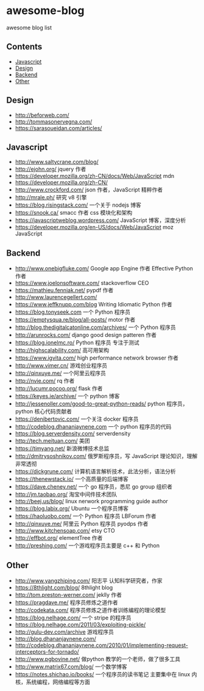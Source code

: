 # awesome-blog

awesome blog list


## Contents

- [Javascript](#javascript)
- [Design](#design)
- [Backend](#backend)
- [Other](#other)


## Design

- http://beforweb.com/
- http://tommasonervegna.com/
- https://sarasoueidan.com/articles/

## Javascript

- http://www.saltycrane.com/blog/  
- http://ejohn.org/ jquery 作者
- https://developer.mozilla.org/zh-CN/docs/Web/JavaScript mdn
- https://developer.mozilla.org/zh-CN/ 
- http://www.crockford.com/ json 作者，JavaScript 精粹作者
- http://mrale.ph/ 研究 v8 引擎
- https://blog.risingstack.com/ 一个关于 nodejs 博客
- https://snook.ca/ smacc 作者 css 模块化和架构
- https://javascriptweblog.wordpress.com/ JavaScript 博客，深度分析
- https://developer.mozilla.org/en-US/docs/Web/JavaScript moz JavaScript

## Backend

- http://www.onebigfluke.com/ Google app Engine 作者 Effective Python 作者
- https://www.joelonsoftware.com/  stackoverflow CEO
- https://mathieu.fenniak.net/ pypdf 作者
- http://www.laurencegellert.com/ 
- https://www.jeffknupp.com/blog Writing Idiomatic Python 作者
- https://blog.tonyseek.com  一个 Python 程序员
- https://emptysqua.re/blog/all-posts/   motor 作者
- http://blog.thedigitalcatonline.com/archives/ 一个 Python 程序员
- http://arunrocks.com/ django good design patteren 作者
- https://blog.ionelmc.ro/  Python 程序员 专注于测试
- http://highscalability.com/ 高可用架构
- https://www.igvita.com/ high performance network browser 作者
- http://www.vimer.cn/ 游戏创业程序员
- http://qinxuye.me/  一个阿里云程序员
- http://nvie.com/ rq 作者
- http://lucumr.pocoo.org/ flask 作者
- https://keyes.ie/archive/ 一个 python 博客
- http://jessenoller.com/good-to-great-python-reads/ python 程序员，python 核心代码贡献者 
- https://denibertovic.com/ 一个关注 docker 程序员
- http://codeblog.dhananjaynene.com 一个 python 程序员的代码
- https://blog.serverdensity.com/ serverdensity
- http://tech.meituan.com/ 美团
- https://timyang.net/  新浪微博技术总监
- http://dmitrysoshnikov.com/ 俄罗斯程序员，写 JavaScript 理论知识，理解非常透彻
- https://dickgrune.com/  计算机语言解析技术，此法分析，语法分析
- https://thenewstack.io/ 一个高质量的后端博客
- https://dave.cheney.net/ 一个 go 程序员，悉尼 go group 组织者
- http://jm.taobao.org/ 淘宝中间件技术团队
- http://beej.us/blog/ linux nerwork programming guide author
- https://blog.labix.org/ Ubuntu 一个程序员博客
- https://haoluobo.com/ 一个 Python 程序员 LBForum 作者
- http://qinxuye.me/ 阿里云 Python 程序员 pyodps 作者 
- http://www.kitchensoap.com/ etsy CTO
- http://effbot.org/ elementTree 作者 
- http://preshing.com/ 一个游戏程序员主要是 c++ 和 Python

## Other

- http://www.yangzhiping.com/  阳志平 认知科学研究者，作家
- https://8thlight.com/blog/  8thlight blog
- http://tom.preston-werner.com/ jeklly 作者
- https://pragdave.me/ 程序员修炼之道作者
- http://codekata.com/ 程序员修炼之道作者训练编程的理论模型
- https://blog.nelhage.com/ 一个 stripe 的程序员
- https://blog.nelhage.com/2011/03/exploiting-pickle/
- http://gulu-dev.com/archive 游戏程序员 
- http://blog.dhananjaynene.com/
- http://codeblog.dhananjaynene.com/2010/01/implementing-request-interceptors-for-tornado/ 
- http://www.pgbovine.net/ 做python 教学的一个老师，做了很多工具
- http://www.matrix67.com/blog/ 一个数学博客
- https://notes.shichao.io/books/ 一个程序员的读书笔记 主要集中在 linux 内核，系统编程，网络编程等方面

